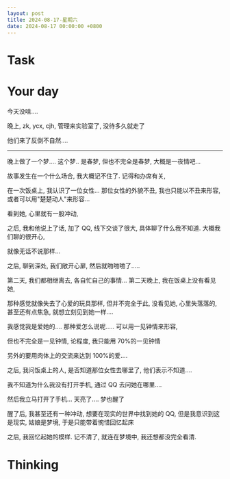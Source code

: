 ```yaml
---
layout: post
title: 2024-08-17-星期六
date: 2024-08-17 00:00:00 +0800
---
```







# Task


# Your day


今天没啥....

晚上, zk, ycx, cjh, 管理来实验室了, 没待多久就走了

他们来了反倒不自然....

---

晚上做了一个梦.... 这个梦.. 是春梦, 但也不完全是春梦, 大概是一夜情吧...

故事发生在一个什么场合, 我大概记不住了. 记得和办席有关,

在一次饭桌上, 我认识了一位女性... 那位女性的外貌不丑, 我也只能以不丑来形容, 或者可以用"楚楚动人"来形容... 

看到她, 心里就有一股冲动, 

之后, 我和他说上了话, 加了 QQ, 线下交谈了很大, 具体聊了什么我不知道. 大概我们聊的很开心, 

就像无话不说那样...

之后, 聊到深处, 我们敞开心扉, 然后就啪啪啪了.....

第二天, 我们都相继离去, 各自忙自己的事情... 第二天晚上, 我在饭桌上没有看见她,

那种感觉就像失去了心爱的玩具那样, 但并不完全于此, 没看见她, 心里失落落的, 甚至还有点焦急, 就想立刻见到她一样....

我感觉我是爱她的.... 那种爱怎么说呢..... 可以用一见钟情来形容, 

但也不完全是一见钟情, 论程度, 我只能用 70%的一见钟情

另外的要用肉体上的交流来达到 100%的爱....

之后, 我问饭桌上的人, 是否知道那位女性去哪里了, 他们表示不知道....

我不知道为什么我没有打开手机, 通过 QQ 去问她在哪里....

然后我立马打开了手机... 天亮了.... 梦也醒了

醒了后, 我甚至还有一种冲动, 想要在现实的世界中找到她的 QQ, 但是我意识到这是现实, 姑娘是梦境, 于是只能带着惋惜回忆起床

之后, 我回忆起她的模样. 记不清了, 就连在梦境中, 我还想都没完全看清.









# Thinking



